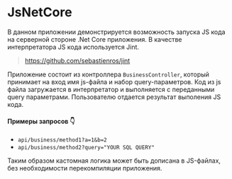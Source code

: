 # JsNetCore
В данном приложении демонстрируется возможность запуска JS кода на серверной стороне .Net Core приложения.
В качестве интерпретатора JS кода используется Jint.

> https://github.com/sebastienros/jint

Приложение состоит из контроллера `BusinessController`, который принимает на вход имя js-файла и набор query-параметров. Код из js файла загружается в интерпретатор и выполняется с переданными query параметрами. Пользователю отдается результат выполения JS кода.

#### Примеры запросов :point_down:
- `api/business/method1?a=1&b=2`
- `api/business/method2?query="YOUR SQL QUERY"`

Таким образом кастомная логика может быть дописана в JS-файлах, без необходимости перекомпиляции приложения.
